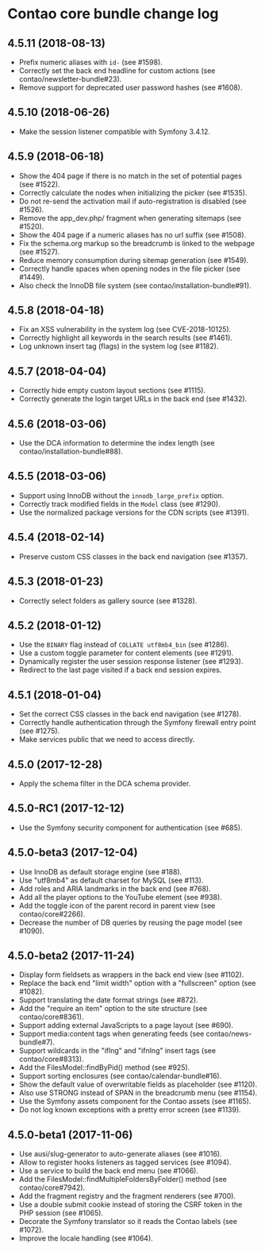 # Contao core bundle change log

## 4.5.11 (2018-08-13)

 * Prefix numeric aliases with `id-` (see #1598).
 * Correctly set the back end headline for custom actions (see contao/newsletter-bundle#23). 
 * Remove support for deprecated user password hashes (see #1608).

## 4.5.10 (2018-06-26)

 * Make the session listener compatible with Symfony 3.4.12.

## 4.5.9 (2018-06-18)

 * Show the 404 page if there is no match in the set of potential pages (see #1522).
 * Correctly calculate the nodes when initializing the picker (see #1535).
 * Do not re-send the activation mail if auto-registration is disabled (see #1526).
 * Remove the app_dev.php/ fragment when generating sitemaps (see #1520).
 * Show the 404 page if a numeric aliases has no url suffix (see #1508).
 * Fix the schema.org markup so the breadcrumb is linked to the webpage (see #1527).
 * Reduce memory consumption during sitemap generation (see #1549).
 * Correctly handle spaces when opening nodes in the file picker (see #1449).
 * Also check the InnoDB file system (see contao/installation-bundle#91).

## 4.5.8 (2018-04-18)

 * Fix an XSS vulnerability in the system log (see CVE-2018-10125).
 * Correctly highlight all keywords in the search results (see #1461).
 * Log unknown insert tag (flags) in the system log (see #1182).

## 4.5.7 (2018-04-04)

 * Correctly hide empty custom layout sections (see #1115).
 * Correctly generate the login target URLs in the back end (see #1432).

## 4.5.6 (2018-03-06)

 * Use the DCA information to determine the index length (see contao/installation-bundle#88).

## 4.5.5 (2018-03-06)

 * Support using InnoDB without the `innodb_large_prefix` option.
 * Correctly track modified fields in the `Model` class (see #1290).
 * Use the normalized package versions for the CDN scripts (see #1391).

## 4.5.4 (2018-02-14)

 * Preserve custom CSS classes in the back end navigation (see #1357).

## 4.5.3 (2018-01-23)

 * Correctly select folders as gallery source (see #1328).

## 4.5.2 (2018-01-12)

 * Use the `BINARY` flag instead of `COLLATE utf8mb4_bin` (see #1286).
 * Use a custom toggle parameter for content elements (see #1291).
 * Dynamically register the user session response listener (see #1293).
 * Redirect to the last page visited if a back end session expires.

## 4.5.1 (2018-01-04)

 * Set the correct CSS classes in the back end navigation (see #1278).
 * Correctly handle authentication through the Symfony firewall entry point (see #1275).
 * Make services public that we need to access directly.

## 4.5.0 (2017-12-28)

 * Apply the schema filter in the DCA schema provider.

## 4.5.0-RC1 (2017-12-12)

 * Use the Symfony security component for authentication (see #685).

## 4.5.0-beta3 (2017-12-04)

 * Use InnoDB as default storage engine (see #188).
 * Use "utf8mb4" as default charset for MySQL (see #113).
 * Add roles and ARIA landmarks in the back end (see #768).
 * Add all the player options to the YouTube element (see #938).
 * Add the toggle icon of the parent record in parent view (see contao/core#2266).
 * Decrease the number of DB queries by reusing the page model (see #1090).

## 4.5.0-beta2 (2017-11-24)

 * Display form fieldsets as wrappers in the back end view (see #1102).
 * Replace the back end "limit width" option with a "fullscreen" option (see #1082).
 * Support translating the date format strings (see #872).
 * Add the "require an item" option to the site structure (see contao/core#8361).
 * Support adding external JavaScripts to a page layout (see #690).
 * Support media:content tags when generating feeds (see contao/news-bundle#7).
 * Support wildcards in the "iflng" and "ifnlng" insert tags (see contao/core#8313).
 * Add the FilesModel::findByPid() method (see #925).
 * Support sorting enclosures (see contao/calendar-bundle#16).
 * Show the default value of overwritable fields as placeholder (see #1120).
 * Also use STRONG instead of SPAN in the breadcrumb menu (see #1154).
 * Use the Symfony assets component for the Contao assets (see #1165).
 * Do not log known exceptions with a pretty error screen (see #1139).

## 4.5.0-beta1 (2017-11-06)

 * Use ausi/slug-generator to auto-generate aliases (see #1016).
 * Allow to register hooks listeners as tagged services (see #1094).
 * Use a service to build the back end menu (see #1066).
 * Add the FilesModel::findMultipleFoldersByFolder() method (see contao/core#7942).
 * Add the fragment registry and the fragment renderers (see #700).
 * Use a double submit cookie instead of storing the CSRF token in the PHP session (see #1065).
 * Decorate the Symfony translator so it reads the Contao labels (see #1072).
 * Improve the locale handling (see #1064).
